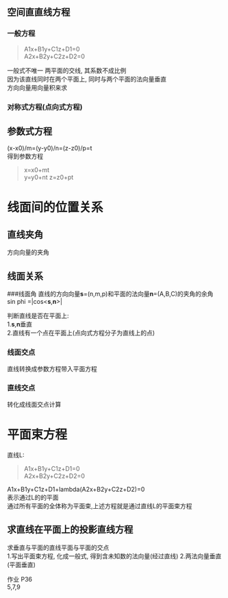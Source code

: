 
## 空间直直线方程
### 一般方程
>A1x+B1y+C1z+D1=0  
A2x+B2y+C2z+D2=0  

一般式不唯一
两平面的交线, 其系数不成比例  
因为该直线同时在两个平面上, 同时与两个平面的法向量垂直  
方向向量用向量积来求  

### 对称式方程(点向式方程)

## 参数式方程

(x-x0)/m=(y-y0)/n=(z-z0)/p=t  
得到参数方程
>x=x0+mt  
y=y0+nt
z=z0+pt

# 线面间的位置关系
## 直线夹角
方向向量的夹角 
## 线面关系
###线面角
直线的方向向量**s**=(n,m,p)和平面的法向量**n**=(A,B,C)的夹角的余角  
sin phi =|cos<**s**,**n**>|  

判断直线是否在平面上:  
1.**s**,**n**垂直  
2.直线有一个点在平面上(点向式方程分子为直线上的点)  

### 线面交点
直线转换成参数方程带入平面方程  
### 直线交点
转化成线面交点计算

# 平面束方程
直线L:  
>A1x+B1y+C1z+D1=0  
A2x+B2y+C2z+D2=0  

A1x+B1y+C1z+D1+lambda(A2x+B2y+C2z+D2)=0  
表示通过L的的平面  
通过所有平面的全体称为平面束,上述方程就是通过直线L的平面束方程  

## 求直线在平面上的投影直线方程
求垂直与平面的直线平面与平面的交点  
1.写出平面束方程, 化成一般式, 得到含未知数的法向量(经过直线)
2.两法向量垂直(平面垂直)



作业
P36  
5,7,9
